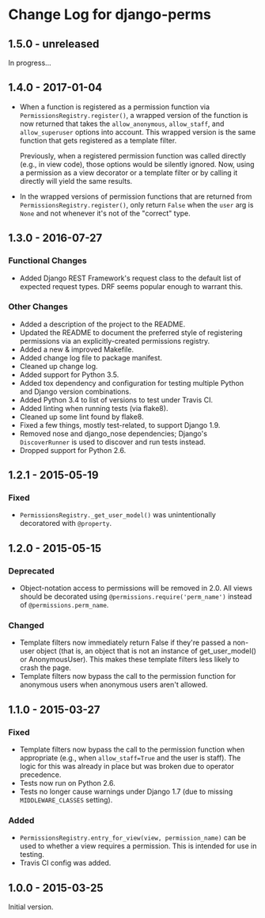 # Change Log for django-perms

## 1.5.0 - unreleased

In progress...

## 1.4.0 - 2017-01-04

- When a function is registered as a permission function via
  `PermissionsRegistry.register()`, a wrapped version of the function is
  now returned that takes the `allow_anonymous`, `allow_staff`, and
  `allow_superuser` options into account. This wrapped version is the
  same function that gets registered as a template filter.

  Previously, when a registered permission function was called directly
  (e.g., in view code), those options would be silently ignored. Now,
  using a permission as a view decorator or a template filter or by
  calling it directly will yield the same results.

- In the wrapped versions of permission functions that are returned from
  `PermissionsRegistry.register()`, only return `False` when the `user`
  arg is `None` and not whenever it's not of the "correct" type.

## 1.3.0 - 2016-07-27

### Functional Changes

- Added Django REST Framework's request class to the default list of
  expected request types. DRF seems popular enough to warrant this.

### Other Changes

- Added a description of the project to the README.
- Updated the README to document the preferred style of registering
  permissions via an explicitly-created permissions registry.
- Added a new & improved Makefile.
- Added change log file to package manifest.
- Cleaned up change log.
- Added support for Python 3.5.
- Added tox dependency and configuration for testing multiple Python and
  Django version combinations.
- Added Python 3.4 to list of versions to test under Travis CI.
- Added linting when running tests (via flake8).
- Cleaned up some lint found by flake8.
- Fixed a few things, mostly test-related, to support Django 1.9.
- Removed nose and django_nose dependencies; Django's `DiscoverRunner`
  is used to discover and run tests instead.
- Dropped support for Python 2.6.

## 1.2.1 - 2015-05-19

### Fixed

- `PermissionsRegistry._get_user_model()` was unintentionally
  decoratored with `@property`.

## 1.2.0 - 2015-05-15

### Deprecated

- Object-notation access to permissions will be removed in 2.0. All
  views should be decorated using `@permissions.require('perm_name')`
  instead of `@permissions.perm_name`.

### Changed

- Template filters now immediately return False if they're passed
  a non-user object (that is, an object that is not an instance of
  get_user_model() or AnonymousUser). This makes these template filters
  less likely to crash the page.
- Template filters now bypass the call to the permission function for
  anonymous users when anonymous users aren't allowed.

## 1.1.0 - 2015-03-27

### Fixed

- Template filters now bypass the call to the permission function when
  appropriate (e.g., when `allow_staff=True` and the user is staff). The
  logic for this was already in place but was broken due to operator
  precedence.
- Tests now run on Python 2.6.
- Tests no longer cause warnings under Django 1.7 (due to missing
  `MIDDLEWARE_CLASSES` setting).

### Added

- `PermissionsRegistry.entry_for_view(view, permission_name)` can be
  used to whether a view requires a permission. This is intended for use
  in testing.
- Travis CI config was added.

## 1.0.0 - 2015-03-25

Initial version.
